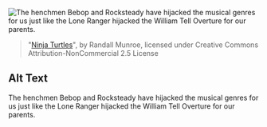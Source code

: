 ![The henchmen Bebop and Rocksteady have hijacked the musical genres for us just like the Lone Ranger hijacked the William Tell Overture for our parents.](https://imgs.xkcd.com/comics/ninja_turtles.png)
> "[Ninja Turtles](https://xkcd.com/197/)", by Randall Munroe, licensed under Creative Commons Attribution-NonCommercial 2.5 License

## Alt Text
The henchmen Bebop and Rocksteady have hijacked the musical genres for us just like the Lone Ranger hijacked the William Tell Overture for our parents.
